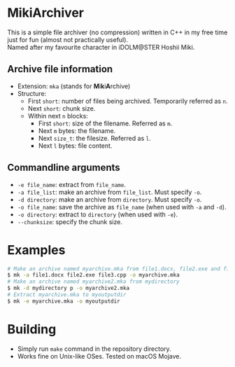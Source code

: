 # MikiArchiver
This is a simple file archiver (no compression) written in C++ in my free time just for fun (almost not practically useful).<br>
Named after my favourite character in iDOLM@STER Hoshii Miki.

## Archive file information
* Extension: ``mka`` (stands for **M**i**k**i**A**rchive)
* Structure:
    * First ``short``: number of files being archived. Temporarily referred as ``n``.
    * Next ``short``: chunk size.
    * Within next ``n`` blocks:
        * First ``short``: size of the filename. Referred as ``m``.
        * Next ``m`` bytes: the filename.
        * Next ``size_t``: the filesize. Referred as ``l``.
        * Next ``l`` bytes: file content.

## Commandline arguments
* ``-e file_name``: extract from ``file_name``.
* ``-a file_list``: make an archive from ``file_list``. Must specify ``-o``.
* ``-d directory``: make an archive from ``directory``. Must specify ``-o``.
* ``-o file_name``: save the archive as ``file_name`` (when used with ``-a`` and ``-d``).
* ``-o directory``: extract to ``directory`` (when used with ``-e``).
* ``--chunksize``: specify the chunk size.

# Examples
```bash
# Make an archive named myarchive.mka from file1.docx, file2.exe and file3.cpp
$ mk -a file1.docx file2.exe file3.cpp -o myarchive.mka
# Make an archive named myarchive2.mka from mydirectory
$ mk -d mydirectory p -o myarchive2.mka
# Extract myarchive.mka to myoutputdir
$ mk -e myarchive.mka -o myoutputdir
```

# Building
* Simply run ``make`` command in the repository directory.
* Works fine on Unix-like OSes. Tested on macOS Mojave.
